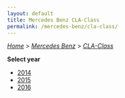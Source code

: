```yaml
---
layout: default
title: Mercedes Benz CLA-Class
permalink: /mercedes-benz/cla-class/
---
```

[*Home*](/) > [*Mercedes Benz*](/mercedes-benz/) > [*CLA-Class*](/mercedes-benz/cla-class/)

**Select year**

- [2014](/mercedes-benz/cla-class/2014/)
- [2015](/mercedes-benz/cla-class/2015/)
- [2016](/mercedes-benz/cla-class/2016/)